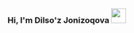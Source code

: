 ### Hi, I'm Dilso'z Jonizoqova <img src="https://media2.giphy.com/media/gM5qFksULw54NMWyry/giphy.gif?cid=ecf05e47y39fmra201ngjo80i6bwfp38bbc5rk3oahjaoym7&rid=giphy.gif&ct=s" width="30px" />
